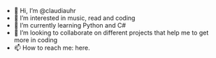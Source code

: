 - 👋 Hi, I’m @claudiauhr
- 👀 I’m interested in music, read and coding
- 🌱 I’m currently learning Python and C#
- 💞️ I’m looking to collaborate on different projects that help me to get more in coding
- 📫 How to reach me: here.

<!---
claudiauhr/claudiauhr is a ✨ special ✨ repository because its `README.md` (this file) appears on your GitHub profile.
You can click the Preview link to take a look at your changes.
--->

